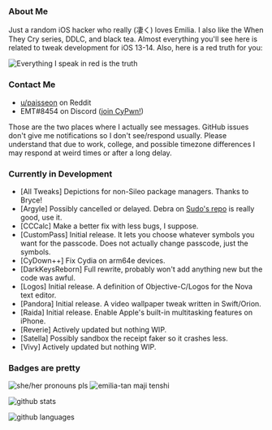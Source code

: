 ### About Me
Just a random iOS hacker who really (凄く) loves Emilia. I also like the When They Cry series, DDLC, and black tea. Almost everything you'll see here is related to tweak development for iOS 13-14. Also, here is a red truth for you:

![Everything I speak in red is the truth](https://lingtalfi.com/services/pngtext?color=cc0000&size=10&text=All%20my%20tweaks%20will%20have%20many%20bugs,%20with%20certainty.)

### Contact Me
- [u/paisseon](https://reddit.com/u/paisseon) on Reddit
- EMT#8454 on Discord ([join CyPwn!](https://discord.gg/cZ2gBRZvwW))

Those are the two places where I actually see messages. GitHub issues don't give me notifications so I don't see/respond usually. Please understand that due to work, college, and possible timezone differences I may respond at weird times or after a long delay.

### Currently in Development
- \[All Tweaks] Depictions for non-Sileo package managers. Thanks to Bryce!
- \[Argyle] Possibly cancelled or delayed. Debra on [Sudo's repo](https://sudocat-dev.github.io/repo) is really good, use it.
- \[CCCalc] Make a better fix with less bugs, I suppose.
- \[CustomPass] Initial release. It lets you choose whatever symbols you want for the passcode. Does not actually change passcode, just the symbols.
- \[CyDown++] Fix Cydia on arm64e devices.
- \[DarkKeysReborn] Full rewrite, probably won't add anything new but the code was awful.
- \[Logos] Initial release. A definition of Objective-C/Logos for the Nova text editor.
- \[Pandora] Initial release. A video wallpaper tweak written in Swift/Orion.
- \[Raida] Initial release. Enable Apple's built-in multitasking features on iPhone.
- \[Reverie] Actively updated but nothing WIP.
- \[Satella] Possibly sandbox the receipt faker so it crashes less.
- \[Vivy] Actively updated but nothing WIP.

### Badges are pretty
![she/her pronouns pls](https://img.shields.io/badge/pronouns-she%2Fher-e91f63)
![emilia-tan maji tenshi](https://img.shields.io/badge/waifu-emilia-%234a00cc)

![github stats](https://github-readme-stats.vercel.app/api?username=paisseon&show_icons=true&count_private=true&theme=dark&hide_title=true)

![github languages](https://github-readme-stats.vercel.app/api/top-langs/?username=paisseon&theme=dark&layout=compact&hide_title=true)
